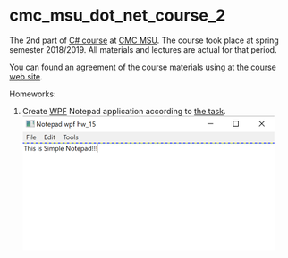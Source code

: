 # cmc_msu_dot_net_course_2

The 2nd part of [C# course](http://msudotnet.ru/) at [CMC MSU](https://cs.msu.ru/en). The course took place at spring semester 2018/2019. All materials and lectures are actual for that period. 

You can found an agreement of the course materials using at [the course web site](http://msudotnet.ru/).

Homeworks:

1. Create [WPF](https://ru.wikipedia.org/wiki/Windows_Presentation_Foundation) Notepad application according to [the task](https://github.com/axreldable/cmc_msu_dot_net_course_2/blob/master/hw/notepad/Task15.pdf).
![alt text](https://github.com/axreldable/cmc_msu_dot_net_course_2/blob/master/hw/Notepad.png)
